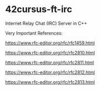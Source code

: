 # 42cursus-ft-irc
Internet Relay Chat (IRC) Server in C++

Very Important References:

https://www.rfc-editor.org/rfc/rfc1459.html

https://www.rfc-editor.org/rfc/rfc2810.html

https://www.rfc-editor.org/rfc/rfc2811.html

https://www.rfc-editor.org/rfc/rfc2812.html

https://www.rfc-editor.org/rfc/rfc2813.html
